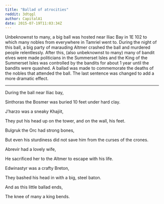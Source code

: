 ```yaml
---
title: "Ballad of atrocities"
reddit: 3dtqgl
author: CapitalA1
date: 2015-07-19T11:03:34Z
---
```


Unbeknownst to many, a big ball was hosted near Iliac Bay in 1E 102 to which many nobles from everywhere in Tamriel went to. During the night of this ball, a big party of marauding Altmer crashed the ball and murdered people relentlessly. After this, (also unbeknownst to many) many of bandit elves were made politicians in the Summerset Isles and the King of the Summerset Isles was controlled by the bandits for about 1 year until the bandits were quashed. A ballad was made to commemorate the deaths of the nobles that attended the ball. The last sentence was changed to add a more dramatic effect.

----------------------------------------------------------------------------------

During the ball near Iliac bay,

Sinthoras the Bosmer was buried 10 feet under hard clay.


J’harzo was a sneaky Khajiit,

They put his head up on the tower, and on the wall, his feet.


Bulgruk the Orc had strong bones,

But even his sturdiness did not save him from the curses of the crones.


Abrevir had a lovely wife,
 
He sacrificed her to the Altmer to escape with his life.


Edwinastyr was a crafty Breton,
 
They bashed his head in with a big, steel baton.


And as this little ballad ends,
 
The knee of many a king bends.

